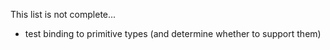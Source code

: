 This list is not complete...

- test binding to primitive types (and determine whether to support them)

